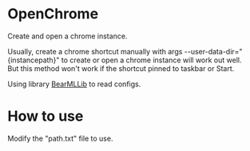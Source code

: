 # OpenChrome
 Create and open a chrome instance.  
   
 Usually, create a chrome shortcut manually with args --user-data-dir="{instancepath}" to create or open a chrome instance will work out well.  
 But this method won't work if the shortcut pinned to taskbar or Start.  
 
 Using library [BearMLLib](https://github.com/BearOffice/BearMarkupLanguageLib) to read configs.   

# How to use
 Modify the "path.txt" file to use.
